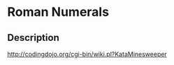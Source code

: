Roman Numerals
==============

Description
-----------
http://codingdojo.org/cgi-bin/wiki.pl?KataMinesweeper
